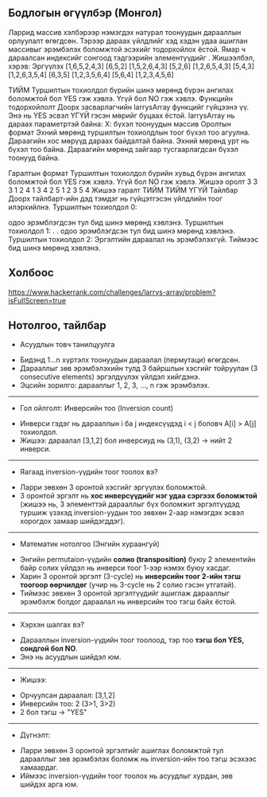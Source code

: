 ## Бодлогын өгүүлбэр (Монгол)

Ларрид массив хэлбэрээр нэмэгдэх натурал тоонуудын дарааллын орлуулалт өгөгдсөн. Тэрээр дараах үйлдлийг хэд хэдэн удаа ашиглан массивыг эрэмбэлэх боломжтой эсэхийг тодорхойлох ёстой.
Ямар ч дараалсан индексийг сонгоод тэдгээрийн элементүүдийг .
Жишээлбэл, хэрэв:
Эргүүлэх
[1,6,5,2,4,3] [6,5,2]
[1,5,2,6,4,3] [5,2,6]
[1,2,6,5,4,3] [5,4,3]
[1,2,6,3,5,4] [6,3,5]
[1,2,3,5,6,4] [5,6,4]
[1,2,3,4,5,6]

ТИЙМ
Туршилтын тохиолдол бүрийн шинэ мөрөнд бүрэн ангилах боломжтой бол YES гэж хэвлэ. Үгүй бол NO гэж хэвлэ.
Функцийн тодорхойлолт
Доорх засварлагчийн larrysArray функцийг гүйцээнэ үү. Энэ нь YES эсвэл ҮГҮЙ гэсэн мөрийг буцаах ёстой.
larrysArray нь дараах параметртэй байна:
Х: бүхэл тоонуудын массив
Оролтын формат
Эхний мөрөнд туршилтын тохиолдлын тоог бүхэл тоо агуулна.
Дараагийн хос мөрүүд дараах байдалтай байна.
Эхний мөрөнд урт нь бүхэл тоо байна.
Дараагийн мөрөнд зайгаар тусгаарлагдсан бүхэл тоонууд байна.

Гаралтын формат
Туршилтын тохиолдол бүрийн хувьд бүрэн ангилах боломжтой бол YES гэж хэвлэ. Үгүй бол NO гэж хэвлэ.
Жишээ оролт
3
3
3 1 2
4
1 3 4 2
5
1 2 3 5 4
Жишээ гаралт
ТИЙМ
ТИЙМ
ҮГҮЙ
Тайлбар
Доорх тайлбарт-ийн дэд тэмдэг нь гүйцэтгэсэн үйлдлийн тоог илэрхийлнэ.
Туршилтын тохиолдол 0: 

одоо эрэмблэгдсэн тул бид шинэ мөрөнд хэвлэнэ.
Туршилтын тохиолдол 1:
.
. 
одоо эрэмблэгдсэн тул бид шинэ мөрөнд хэвлэнэ.
Туршилтын тохиолдол 2:
Эргэлтийн дараалал нь эрэмбэлэхгүй. Тиймээс бид шинэ мөрөнд хэвлэнэ.



## Холбоос

https://www.hackerrank.com/challenges/larrys-array/problem?isFullScreen=true



## Нотолгоо, тайлбар

- Асуудлын товч танилцуулга

* Бидэнд 1...n хүртэлх тоонуудын дараалал (пермутаци) өгөгдсөн.
* Дарааллыг зөв эрэмбэлэхийн тулд 3 байршлын хэсгийг тойруулан (3 consecutive elements) эргэлдүүлэх үйлдэл хийгдэнэ.
* Эцсийн зорилго: дарааллыг 1, 2, 3, …, n гэж эрэмбэлэх.

---

- Гол ойлголт: Инверсийн тоо (Inversion count)

* Инверси гэдэг нь дарааллын i ба j индексүүдэд i < j боловч A\[i] > A\[j] тохиолдол.
* Жишээ: дараалал \[3,1,2] бол инверсиуд нь (3,1), (3,2) → нийт 2 инверси.

---

- Яагаад inversion-үүдийн тоог тоолох вэ?

* Ларри зөвхөн 3 оронтой хэсгийг эргүүлэх боломжтой.
* 3 оронтой эргэлт нь **хос инверсүүдийг нэг удаа сэргээх боломжтой** (жишээ нь, 3 элементтэй дарааллыг бүх боломжит эргэлтүүдэд туршиж үзэхэд inversion-уудын тоо зөвхөн 2-аар нэмэгдэх эсвэл хорогдох замаар шийдэгддэг).

---

- Математик нотолгоо (Энгийн хураангуй)

* Энгийн permutaion-үүдийн **солио (transposition)** буюу 2 элементийн байр солих үйлдэл нь инверси тоог 1-ээр нэмэх буюу хасдаг.
* Харин 3 оронтой эргэлт (3-cycle) нь **инверсийн тоог 2-ийн тэгш тоогоор өөрчилдөг** (учир нь 3-cycle нь 2 солио гэсэн утгатай).
* Тиймээс зөвхөн 3 оронтой эргэлтүүдийг ашиглаж дарааллыг эрэмбэлж болдог дараалал нь инверсийн тоо тэгш байх ёстой.

---

- Хэрхэн шалгах вэ?

* Дарааллын inversion-үүдийн тоог тоолоод, тэр тоо **тэгш бол YES, сондгой бол NO**.
* Энэ нь асуудлын шийдэл юм.

---

- Жишээ:

* Орчуулсан дараалал: \[3,1,2]
* Инверсийн тоо: 2 (3>1, 3>2)
* 2 бол тэгш → "YES"

---

- Дүгнэлт:

* Ларри зөвхөн 3 оронтой эргэлтийг ашиглах боломжтой тул дарааллыг зөв эрэмбэлэх боломж нь inversion-ийн тоо тэгш эсэхээс хамаардаг.
* Иймээс inversion-үүдийн тоог тоолох нь асуудлыг хурдан, зөв шийдэх арга юм.